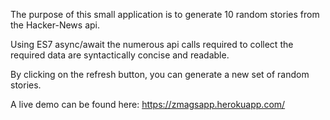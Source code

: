 The purpose of this small application is to generate 10 random stories from the Hacker-News api.

Using ES7 async/await the numerous api calls required to collect the required data are syntactically concise and readable.

By clicking on the refresh button, you can generate a new set of random stories.

A live demo can be found here: https://zmagsapp.herokuapp.com/
